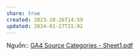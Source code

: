 ```yaml
---
share: true
created: 2023-10-26T14:59
updated: 2024-01-27T21:02
---
```

Nguồn:: [GA4 Source Categories - Sheet1.pdf](https://storage.googleapis.com/support-kms-prod/qn1xhBu8MVcZPIZ2WZMNdI40FtZXFPGYxj2K)
